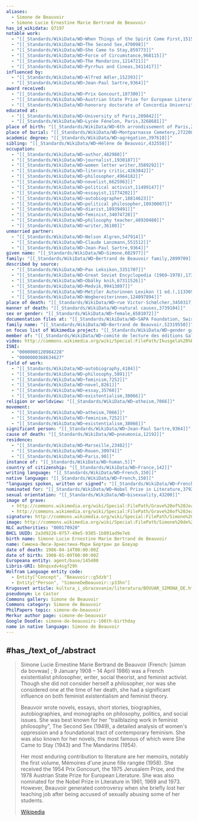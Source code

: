 ```yaml
---
aliases:
  - Simone de Beauvoir
  - Simone Lucie Ernestine Marie Bertrand de Beauvoir
has_id_wikidata: Q7197
notable work:
  - "[[_Standards/WikiData/WD~When Things of the Spirit Come First,151578]]"
  - "[[_Standards/WikiData/WD~The Second Sex,470098]]"
  - "[[_Standards/WikiData/WD~She Came to Stay,859773]]"
  - "[[_Standards/WikiData/WD~Force of Circumstance,968115]]"
  - "[[_Standards/WikiData/WD~The Mandarins,1214721]]"
  - "[[_Standards/WikiData/WD~Pyrrhus and Cineas,3411417]]"
influenced by:
  - "[[_Standards/WikiData/WD~Alfred Adler,152393]]"
  - "[[_Standards/WikiData/WD~Jean-Paul Sartre,9364]]"
award received:
  - "[[_Standards/WikiData/WD~Prix Goncourt,187300]]"
  - "[[_Standards/WikiData/WD~Austrian State Prize for European Literature,698647]]"
  - "[[_Standards/WikiData/WD~honorary doctorate of Concordia University,86458856]]"
educated at:
  - "[[_Standards/WikiData/WD~University of Paris,209842]]"
  - "[[_Standards/WikiData/WD~Lycée Fénelon, Paris,3268681]]"
place of birth: "[[_Standards/WikiData/WD~6th arrondissement of Paris,245546]]"
place of burial: "[[_Standards/WikiData/WD~Montparnasse Cemetery,272208]]"
academic degree: "[[_Standards/WikiData/WD~agrégation,397610]]"
sibling: "[[_Standards/WikiData/WD~Hélène de Beauvoir,432558]]"
occupation:
  - "[[_Standards/WikiData/WD~author,482980]]"
  - "[[_Standards/WikiData/WD~journalist,1930187]]"
  - "[[_Standards/WikiData/WD~women letter writer,3589292]]"
  - "[[_Standards/WikiData/WD~literary critic,4263842]]"
  - "[[_Standards/WikiData/WD~philosopher,4964182]]"
  - "[[_Standards/WikiData/WD~novelist,6625963]]"
  - "[[_Standards/WikiData/WD~political activist,11499147]]"
  - "[[_Standards/WikiData/WD~essayist,11774202]]"
  - "[[_Standards/WikiData/WD~autobiographer,18814623]]"
  - "[[_Standards/WikiData/WD~political philosopher,18930007]]"
  - "[[_Standards/WikiData/WD~diarist,18939491]]"
  - "[[_Standards/WikiData/WD~feminist,34074720]]"
  - "[[_Standards/WikiData/WD~philosophy teacher,48930480]]"
  - "[[_Standards/WikiData/WD~writer,36180]]"
unmarried partner:
  - "[[_Standards/WikiData/WD~Nelson Algren,547914]]"
  - "[[_Standards/WikiData/WD~Claude Lanzmann,551512]]"
  - "[[_Standards/WikiData/WD~Jean-Paul Sartre,9364]]"
given name: "[[_Standards/WikiData/WD~Simone,602977]]"
family: "[[_Standards/WikiData/WD~Bertrand de Beauvoir family,2899709]]"
described by source:
  - "[[_Standards/WikiData/WD~Pax Leksikon,3351707]]"
  - "[[_Standards/WikiData/WD~Great Soviet Encyclopedia (1969–1978),17378135]]"
  - "[[_Standards/WikiData/WD~Obálky knih,67311526]]"
  - "[[_Standards/WikiData/WD~Medvik,99413897]]"
  - "[[_Standards/WikiData/WD~Metzler Autorinnen Lexikon (1 ed.),113369276]]"
  - "[[_Standards/WikiData/WD~Wegbereiterinnen,124097894]]"
place of death: "[[_Standards/WikiData/WD~rue Victor-Schœlcher,3450317]]"
manner of death: "[[_Standards/WikiData/WD~natural causes,3739104]]"
sex or gender: "[[_Standards/WikiData/WD~female,6581072]]"
documentation files at: "[[_Standards/WikiData/WD~SAPA Foundation, Swiss Archive of the Performing Arts,50920401]]"
family name: "[[_Standards/WikiData/WD~Bertrand de Beauvoir,52319550]]"
on focus list of Wikimedia project: "[[_Standards/WikiData/WD~gender gap on Dutch Wikipedia,60687720]]"
member of: "[[_Standards/WikiData/WD~comité de lecture des éditions Gallimard,117220793]]"
video: http://commons.wikimedia.org/wiki/Special:FilePath/Ikusgela%20%E2%80%93%20Simone%20de%20Beauvoir.webm
ISNI:
  - "0000000120984228"
  - "0000000368634627"
field of work:
  - "[[_Standards/WikiData/WD~autobiography,4184]]"
  - "[[_Standards/WikiData/WD~philosophy,5891]]"
  - "[[_Standards/WikiData/WD~feminism,7252]]"
  - "[[_Standards/WikiData/WD~novel,8261]]"
  - "[[_Standards/WikiData/WD~essay,35760]]"
  - "[[_Standards/WikiData/WD~existentialism,38066]]"
religion or worldview: "[[_Standards/WikiData/WD~atheism,7066]]"
movement:
  - "[[_Standards/WikiData/WD~atheism,7066]]"
  - "[[_Standards/WikiData/WD~feminism,7252]]"
  - "[[_Standards/WikiData/WD~existentialism,38066]]"
significant person: "[[_Standards/WikiData/WD~Jean-Paul Sartre,9364]]"
cause of death: "[[_Standards/WikiData/WD~pneumonia,12192]]"
residence:
  - "[[_Standards/WikiData/WD~Marseille,23482]]"
  - "[[_Standards/WikiData/WD~Rouen,30974]]"
  - "[[_Standards/WikiData/WD~Paris,90]]"
instance of: "[[_Standards/WikiData/WD~human,5]]"
country of citizenship: "[[_Standards/WikiData/WD~France,142]]"
writing language: "[[_Standards/WikiData/WD~French,150]]"
native language: "[[_Standards/WikiData/WD~French,150]]"
"languages spoken, written or signed": "[[_Standards/WikiData/WD~French,150]]"
nominated for: "[[_Standards/WikiData/WD~Nobel Prize in Literature,37922]]"
sexual orientation: "[[_Standards/WikiData/WD~bisexuality,43200]]"
image of grave:
  - http://commons.wikimedia.org/wiki/Special:FilePath/Grave%20of%20Jean-Paul%20Sartre%20and%20Simone%20de%20Beauvoir.jpg
  - http://commons.wikimedia.org/wiki/Special:FilePath/Grave%20of%20Jean-Paul%20Sartre%20and%20Simone%20de%20Beauvoir%202016.jpg
signature: http://commons.wikimedia.org/wiki/Special:FilePath/Simone%20de%20Beauvoir%20%28signature%29.jpg
image: http://commons.wikimedia.org/wiki/Special:FilePath/Simone%20de%20Beauvoir2.png
NLC authorities: "000170920"
BHCL UUID: 2a3d9226-0757-49e5-9305-1b891ad9e7eb
birth name: Simone Lucie Ernestine Marie Bertrand de Beauvoir
name: Симона-Люси-Эрнестина-Мари Бертран де Бовуар
date of death: 1986-04-14T00:00:00Z
date of birth: 1908-01-09T00:00:00Z
Europeana entity: agent/base/145400
Libris-URI: b8nqsxdv4sgf29h
Wolfram Language entity code:
  - Entity["Concept", "Beauvoir::g5dzb"]
  - Entity["Person", "SimoneDeBeauvoir::p33hn"]
Krugosvet article: kultura_i_obrazovanie/literatura/BOVUAR_SIMONA_DE.html
pseudonym: Le Castor
Commons gallery: Simone de Beauvoir
Commons category: Simone de Beauvoir
PhilPapers topic: simone-de-beauvoir
Merkur author page: simone-de-beauvoir
Google Doodle: simone-de-beauvoirs-106th-birthday
name in native language: Simone de Beauvoir
---
```



## #has_/text_of_/abstract 

> Simone Lucie Ernestine Marie Bertrand de Beauvoir (French: [simɔn də bovwaʁ] ; 9 January 1908 – 14 April 1986) 
> was a French existentialist philosopher, writer, social theorist, and feminist activist. 
> Though she did not consider herself a philosopher, nor was she considered one at the time of her death, 
> she had a significant influence on both feminist existentialism and feminist theory.
>
> Beauvoir wrote novels, essays, short stories, biographies, autobiographies, and monographs on philosophy, politics, and social issues. She was best known for her "trailblazing work in feminist philosophy", The Second Sex (1949), a detailed analysis of women's oppression and a foundational tract of contemporary feminism. She was also known for her novels, the most famous of which were She Came to Stay (1943) and The Mandarins (1954). 
>
> Her most enduring contribution to literature are her memoirs, notably the first volume, Mémoires d'une jeune fille rangée (1958). She received the 1954 Prix Goncourt, the 1975 Jerusalem Prize, and the 1978 Austrian State Prize for European Literature. She was also nominated for the Nobel Prize in Literature in 1961, 1969 and 1973. However, Beauvoir generated controversy when she briefly lost her teaching job after being accused of sexually abusing some of her students.
>
> [Wikipedia](https://en.wikipedia.org/wiki/Simone%20de%20Beauvoir)

